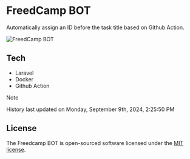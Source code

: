 # FreedCamp BOT

Automatically assign an ID before the task title based on Github Action.

![FreedCamp BOT](https://repository-images.githubusercontent.com/737932867/7d34798b-2680-471c-b089-a78a718d3d6a)

## Tech

- Laravel
- Docker
- Github Action

> [!NOTE]  
> History last updated on Monday, September 9th, 2024, 2:25:50 PM

## License

The Freedcamp BOT is open-sourced software licensed under the [MIT license](https://opensource.org/licenses/MIT).
